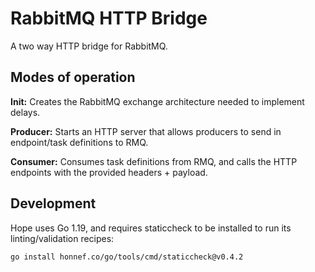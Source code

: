 # RabbitMQ HTTP Bridge

A two way HTTP bridge for RabbitMQ.

## Modes of operation

**Init:** Creates the RabbitMQ exchange architecture needed to implement delays.

**Producer:** Starts an HTTP server that allows producers to send in endpoint/task definitions to RMQ.

**Consumer:** Consumes task definitions from RMQ, and calls the HTTP endpoints with the provided headers + payload.

## Development

Hope uses Go 1.19, and requires staticcheck to be installed to run its linting/validation recipes:

```
go install honnef.co/go/tools/cmd/staticcheck@v0.4.2
```
